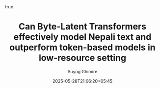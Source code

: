 ---
date : '2025-05-28T21:06:20+05:45'
draft : False
title : Can Byte-Latent Transformers effectively model Nepali text and outperform token-based models in low-resource setting
math : True
author : "Suyog Ghimire"
---